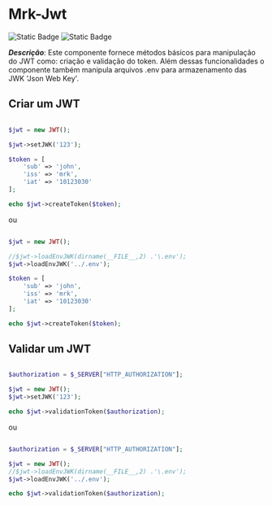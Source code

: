 # Mrk-Jwt

![Static Badge](https://img.shields.io/badge/version-0.1-green) ![Static Badge](https://img.shields.io/badge/status-beta-yellow)

*__Descrição__*: Este componente fornece métodos básicos para manipulação do JWT como: criação e validação do token.
Além dessas funcionalidades o componente também manipula arquivos .env para armazenamento das JWK 'Json Web Key'.

## Criar um JWT

```PHP

$jwt = new JWT();

$jwt->setJWK('123');

$token = [
	'sub' => 'john',
	'iss' => 'mrk',
	'iat' => '10123030'
];

echo $jwt->createToken($token);

```
ou

```PHP

$jwt = new JWT();

//$jwt->loadEnvJWK(dirname(__FILE__,2) .'\.env');
$jwt->loadEnvJWK('../.env');

$token = [
	'sub' => 'john',
	'iss' => 'mrk',
	'iat' => '10123030'
];

echo $jwt->createToken($token);

```

## Validar um JWT

```PHP

$authorization = $_SERVER["HTTP_AUTHORIZATION"];

$jwt = new JWT();
$jwt->setJWK('123');

echo $jwt->validationToken($authorization);

```

ou

```PHP

$authorization = $_SERVER["HTTP_AUTHORIZATION"];

$jwt = new JWT();
//$jwt->loadEnvJWK(dirname(__FILE__,2) .'\.env');
$jwt->loadEnvJWK('../.env');

echo $jwt->validationToken($authorization);

```